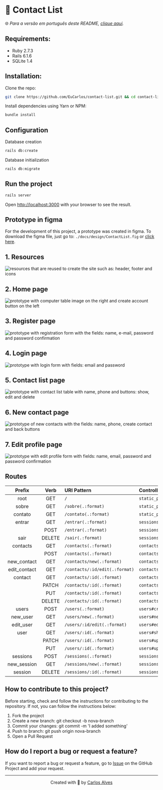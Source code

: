 # 📱 Contact List
🌐 _Para a versão em português deste README, [clique aqui](./docs/locales/pt-br/README.md)._

## Requirements:
* Ruby 2.7.3
* Rails 6.1.6
* SQLite 1.4

## Installation:

Clone the repo:
```bash
git clone https://github.com/EuCarlos/contact-list.git && cd contact-list
```

Install dependencies using Yarn or NPM:

```bash
bundle install
```

## Configuration
Database creation
```bash
rails db:create
```
Database initialization
```bash
rails db:migrate
```
## Run the project
```bash
rails server
```
Open [http://localhost:3000](http://localhost:3000) with your browser to see the result.

## Prototype in figma
For the development of this project, a prototype was created in figma. To download the figma file, just go to: `./docs/design/ContactList.fig` or [click here](./docs/design/ContactList.fig).
## 1. Resources
![resources that are reused to create the site such as: header, footer and icons](./docs/images/1-recursos.png)

## 2. Home page
![prototype with computer table image on the right and create account button on the left](./docs/images/2-tela-inicial.png)

## 3. Register page
![prototype with registration form with the fields: name, e-mail, password and password confirmation](./docs/images/3-cadastre-se.png)

## 4. Login page
![prototype with login form with fields: email and password](./docs/images/4-entrar.png)

## 5. Contact list page
![prototype with contact list table with name, phone and buttons: show, edit and delete](./docs/images/5-lista-de-contatos.png)

## 6. New contact page
![prototype of new contacts with the fields: name, phone, create contact and back buttons](./docs/images/6-novo-contato.png)

## 7. Edit profile page
![prototype with edit profile form with fields: name, email, password and password confirmation](./docs/images/7-editar-perfil.png)

## Routes
| Prefix | Verb | URI Pattern | Controller#Action |
| :----: | :---:| :---------- | :---------------- |
| root | GET | `/` | `static_pages#index` |
| sobre | GET | `/sobre(.:format)` | `static_pages#sobre` |
| contato | GET | `/contato(.:format)`| `static_pages#contato` |
| entrar | GET | `/entrar(.:format)` | `sessions#new` |
|| POST  | `/entrar(.:format)` | `sessions#create` |
| sair | DELETE| `/sair(.:format)` | `sessions#destroy` |
| contacts | GET | `/contacts(.:format)`| `contacts#index` |
|| POST| `/contacts(.:format)`| `contacts#create` |
| new_contact | GET | `/contacts/new(.:format)`| `contacts#new` |
| edit_contact | GET | `/contacts/:id/edit(.:format)` | `contacts#edit` |
| contact | GET | `/contacts/:id(.:format)`| `contacts#show` |
|| PATCH | `/contacts/:id(.:format)`| `contacts#update` |
|| PUT | `/contacts/:id(.:format)`| `contacts#update` |
|| DELETE| `/contacts/:id(.:format)`| `contacts#destroy` |
| users | POST| `/users(.:format)`| `users#create` |
| new_user | GET | `/users/new(.:format)`|`users#new` |
| edit_user | GET | `/users/:id/edit(.:format)`| `users#edit` |
| user | GET | `/users/:id(.:format)`|`users#show` |
|| PATCH| `/users/:id(.:format)`|`users#update` |
|| PUT | `/users/:id(.:format)`|`users#update` |
| sessions | POST | `/sessions(.:format)`| `sessions#create` |
| new_session | GET | `/sessions/new(.:format)`| `sessions#new` |
| session | DELETE| `/sessions/:id(.:format)`| `sessions#destroy` |

</pre>

## How to contribute to this project?
Before starting, check and follow the instructions for contributing to the repository. If not, you can follow the instructions below:

1. Fork the project
2. Create a new branch: git checkout -b nova-branch
3. Commit your changes: git commit -m 'I added something'
4. Push to branch: git push origin nova-branch
5. Open a Pull Request

## How do I report a bug or request a feature?
If you want to report a bug or request a feature, go to [Issue](https://github.com/eucarlos/contact-list/issues) on the GitHub Project and add your request.

___

<p align="center">
Created with 💜 by <a href="https://github.com/eucarlos/">Carlos Alves</a></p>